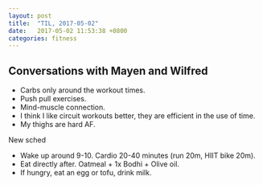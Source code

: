 ```yaml
---
layout: post
title:  "TIL, 2017-05-02"
date:   2017-05-02 11:53:38 +0800
categories: fitness
---
```


## Conversations with Mayen and Wilfred

- Carbs only around the workout times.
- Push pull exercises.
- Mind-muscle connection.
- I think I like circuit workouts better, they are efficient in the use of time.
- My thighs are hard AF.

New sched

- Wake up around 9-10. Cardio 20-40 minutes (run 20m, HIIT bike 20m).
- Eat directly after. Oatmeal + 1x Bodhi + Olive oil.
- If hungry, eat an egg or tofu, drink milk.
